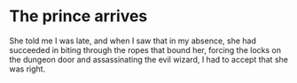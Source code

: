 The prince arrives
==================She told me I was late, and when I saw that in my absence, she had succeeded in biting through the ropes that bound her, forcing the locks on the dungeon door and assassinating the evil wizard, I had to accept that she was right.